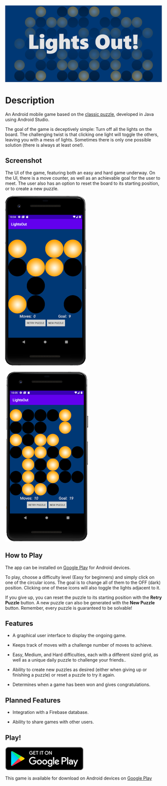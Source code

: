![Header](images/header.png)

# Description

An Android mobile game based on the [classic puzzle](https://en.wikipedia.org/wiki/Lights_Out_(game)), developed in Java using Android Studio.

The goal of the game is deceptively simple: Turn off all the lights on the board. The challenging twist is that clicking one light will toggle the others, leaving you with a mess of lights. Sometimes there is only one possible solution (there is always at least one!).

## Screenshot

The UI of the game, featuring both an easy and hard game underway. On the UI, there is a move counter, as well as an achievable goal for the user to meet. The user also has an option to reset the board to its starting position, or to create a new puzzle.

![Image of Easy Gameplay](images/Capture.PNG)

![Image of Hard Gameplay](images/Capture2.PNG)

## How to Play

The app can be installed on [Google Play](https://play.google.com/store/apps/details?id=app.game.lightsout) for Android devices.

To play, choose a difficulty level (Easy for beginners) and simply click on one of the circular icons. The goal is to change all of them to the OFF (dark) position. Clicking one of these icons will also toggle the lights adjacent to it.

If you give up, you can reset the puzzle to its starting position with the **Retry Puzzle** button. A new puzzle can also be generated with the **New Puzzle** button. Remember, every puzzle is guaranteed to be solvable!

## Features

* A graphical user interface to display the ongoing game.

* Keeps track of moves with a challenge number of moves to achieve.

* Easy, Medium, and Hard difficulties, each with a different sized grid, as well as a unique daily puzzle to challenge your friends..

* Ability to create new puzzles as desired (either when giving up or finishing a puzzle) or reset a puzzle to try it again.

* Determines when a game has been won and gives congratulations.

## Planned Features

* Integration with a Firebase database.

* Ability to share games with other users.

## Play!

[![Foo](images/google-play-badge-small.png)](https://play.google.com/store/apps/details?id=app.game.lightsout)

This game is available for download on Android devices on [Google Play](https://play.google.com/store/apps/details?id=app.game.lightsout)